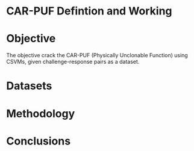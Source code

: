 # CAR-PUF Defintion and Working

# Objective
The objective crack the CAR-PUF (Physically Unclonable Function) using CSVMs, given challenge-response pairs as a dataset. 

# Datasets

# Methodology

# Conclusions

